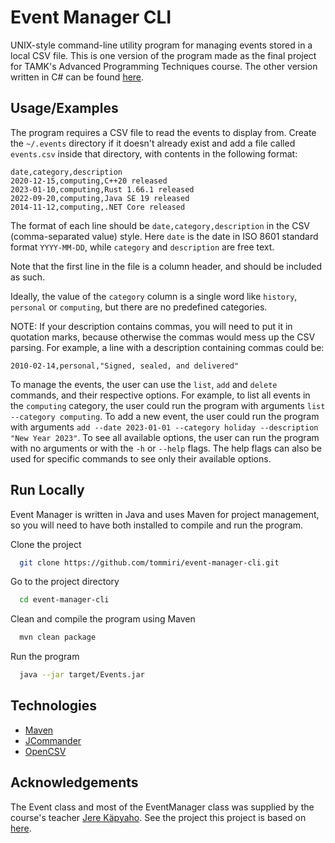# Event Manager CLI

UNIX-style command-line utility program for managing events stored in a local CSV file. This is one version of the
program made as the final project for TAMK's Advanced Programming Techniques course. The other version written in C# can
be found [here](https://github.com/tommiri/event-manager-cli/tree/main/events_cs).

## Usage/Examples

The program requires a CSV file to read the events to display from. Create the `~/.events` directory if it doesn't
already exist and add a file called `events.csv` inside that directory, with contents in the following format:

```
date,category,description
2020-12-15,computing,C++20 released
2023-01-10,computing,Rust 1.66.1 released
2022-09-20,computing,Java SE 19 released
2014-11-12,computing,.NET Core released
```

The format of each line should be `date,category,description` in the CSV (comma-separated value) style. Here `date` is
the date in ISO 8601 standard format `YYYY-MM-DD`, while `category` and `description` are free text.

Note that the first line in the file is a column header, and should be included as such.

Ideally, the value of the `category` column is a single word like `history`, `personal` or `computing`, but there are no
predefined categories.

NOTE: If your description contains commas, you will need to put it in quotation marks, because otherwise the commas
would mess up the CSV parsing. For example, a line with a description containing commas could be:

```
2010-02-14,personal,"Signed, sealed, and delivered"
```

To manage the events, the user can use the `list`, `add` and `delete` commands, and their respective options. For
example, to list all events in the `computing` category, the user could run the program with
arguments `list --category computing`. To add a new event, the user could run the program with
arguments `add --date 2023-01-01 --category holiday --description "New Year 2023"`. To see all available options, the
user can run the program with no arguments or with the `-h` or `--help` flags. The help flags can also be used for
specific commands to see only their available options.

## Run Locally

Event Manager is written in Java and uses Maven for project management, so you will need to have both installed to
compile and run the program.

Clone the project

```bash
  git clone https://github.com/tommiri/event-manager-cli.git
```

Go to the project directory

```bash
  cd event-manager-cli
```

Clean and compile the program using Maven

```bash
  mvn clean package
```

Run the program

```bash
  java --jar target/Events.jar
```

## Technologies

- [Maven](https://maven.apache.org/)
- [JCommander](https://jcommander.org/)
- [OpenCSV](https://opencsv.sourceforge.net/)

## Acknowledgements

The Event class and most of the EventManager class was supplied by the course's
teacher [Jere Käpyaho](https://github.com/jerekapyaho). See the project this project is based
on [here](https://github.com/jerekapyaho/days_java).
